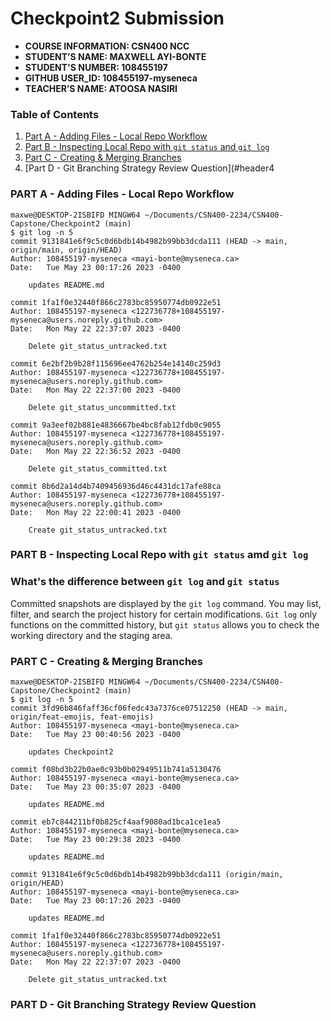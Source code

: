 # Checkpoint2 Submission

- **COURSE INFORMATION: CSN400 NCC**
- **STUDENT’S NAME: MAXWELL AYI-BONTE**
- **STUDENT'S NUMBER: 108455197** 
- **GITHUB USER_ID: 108455197-myseneca**
- **TEACHER’S NAME: ATOOSA NASIRI**

### Table of Contents
1. [Part A - Adding Files - Local Repo Workflow](#header1)
2. [Part B - Inspecting Local Repo with `git status` and `git log`](#header2)
3. [Part C - Creating & Merging Branches](#header3)
4. [Part D - Git Branching Strategy Review Question](#header4

### PART A - Adding Files - Local Repo Workflow

```
maxwe@DESKTOP-2ISBIFD MINGW64 ~/Documents/CSN400-2234/CSN400-Capstone/Checkpoint2 (main)
$ git log -n 5
commit 9131841e6f9c5c0d6bdb14b4982b99bb3dcda111 (HEAD -> main, origin/main, origin/HEAD)
Author: 108455197-myseneca <mayi-bonte@myseneca.ca>
Date:   Tue May 23 00:17:26 2023 -0400

    updates README.md

commit 1fa1f0e32440f866c2783bc85950774db0922e51
Author: 108455197-myseneca <122736778+108455197-myseneca@users.noreply.github.com>
Date:   Mon May 22 22:37:07 2023 -0400

    Delete git_status_untracked.txt

commit 6e2bf2b9b28f115696ee4762b254e14140c259d3
Author: 108455197-myseneca <122736778+108455197-myseneca@users.noreply.github.com>
Date:   Mon May 22 22:37:00 2023 -0400

    Delete git_status_uncommitted.txt

commit 9a3eef02b881e4836667be4bc8fab12fdb0c9055
Author: 108455197-myseneca <122736778+108455197-myseneca@users.noreply.github.com>
Date:   Mon May 22 22:36:52 2023 -0400

    Delete git_status_committed.txt

commit 8b6d2a14d4b7409456936d46c4431dc17afe88ca
Author: 108455197-myseneca <122736778+108455197-myseneca@users.noreply.github.com>
Date:   Mon May 22 22:00:41 2023 -0400

    Create git_status_untracked.txt
```

### PART B - Inspecting Local Repo with `git status` amd `git log`

### What's the difference between `git log` and `git status`

Committed snapshots are displayed by the `git log` command. You may list, filter, and search the project history for certain modifications. `Git log` only functions on the committed history, but `git status` allows you to check the working directory and the staging area.

### PART C - Creating & Merging Branches

```
maxwe@DESKTOP-2ISBIFD MINGW64 ~/Documents/CSN400-2234/CSN400-Capstone/Checkpoint2 (main)
$ git log -n 5
commit 3fd96b846faff36cf06fedc43a7376ce07512250 (HEAD -> main, origin/feat-emojis, feat-emojis)
Author: 108455197-myseneca <mayi-bonte@myseneca.ca>
Date:   Tue May 23 00:40:56 2023 -0400

    updates Checkpoint2

commit f08bd3b22b0ae0c93b0b02949511b741a5130476
Author: 108455197-myseneca <mayi-bonte@myseneca.ca>
Date:   Tue May 23 00:35:07 2023 -0400

    updates README.md

commit eb7c844211bf0b825cf4aaf9080ad1bca1ce1ea5
Author: 108455197-myseneca <mayi-bonte@myseneca.ca>
Date:   Tue May 23 00:29:38 2023 -0400

    updates README.md

commit 9131841e6f9c5c0d6bdb14b4982b99bb3dcda111 (origin/main, origin/HEAD)
Author: 108455197-myseneca <mayi-bonte@myseneca.ca>
Date:   Tue May 23 00:17:26 2023 -0400

    updates README.md

commit 1fa1f0e32440f866c2783bc85950774db0922e51
Author: 108455197-myseneca <122736778+108455197-myseneca@users.noreply.github.com>
Date:   Mon May 22 22:37:07 2023 -0400

    Delete git_status_untracked.txt
```

### PART D - Git Branching Strategy Review Question

